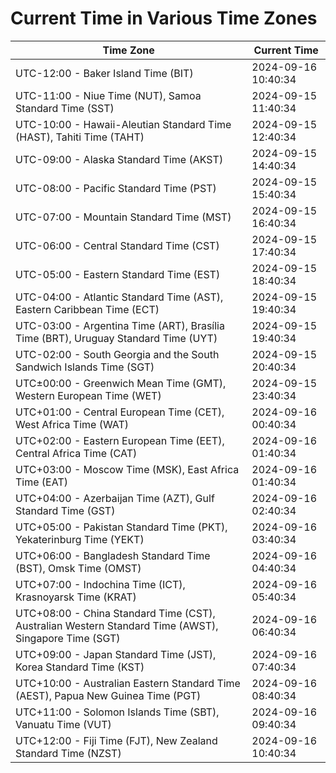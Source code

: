 # Current Time in Various Time Zones

| Time Zone | Current Time |
|-----------|--------------|
| UTC-12:00 - Baker Island Time (BIT) | 2024-09-16 10:40:34 |
| UTC-11:00 - Niue Time (NUT), Samoa Standard Time (SST) | 2024-09-15 11:40:34 |
| UTC-10:00 - Hawaii-Aleutian Standard Time (HAST), Tahiti Time (TAHT) | 2024-09-15 12:40:34 |
| UTC-09:00 - Alaska Standard Time (AKST) | 2024-09-15 14:40:34 |
| UTC-08:00 - Pacific Standard Time (PST) | 2024-09-15 15:40:34 |
| UTC-07:00 - Mountain Standard Time (MST) | 2024-09-15 16:40:34 |
| UTC-06:00 - Central Standard Time (CST) | 2024-09-15 17:40:34 |
| UTC-05:00 - Eastern Standard Time (EST) | 2024-09-15 18:40:34 |
| UTC-04:00 - Atlantic Standard Time (AST), Eastern Caribbean Time (ECT) | 2024-09-15 19:40:34 |
| UTC-03:00 - Argentina Time (ART), Brasília Time (BRT), Uruguay Standard Time (UYT) | 2024-09-15 19:40:34 |
| UTC-02:00 - South Georgia and the South Sandwich Islands Time (SGT) | 2024-09-15 20:40:34 |
| UTC±00:00 - Greenwich Mean Time (GMT), Western European Time (WET) | 2024-09-15 23:40:34 |
| UTC+01:00 - Central European Time (CET), West Africa Time (WAT) | 2024-09-16 00:40:34 |
| UTC+02:00 - Eastern European Time (EET), Central Africa Time (CAT) | 2024-09-16 01:40:34 |
| UTC+03:00 - Moscow Time (MSK), East Africa Time (EAT) | 2024-09-16 01:40:34 |
| UTC+04:00 - Azerbaijan Time (AZT), Gulf Standard Time (GST) | 2024-09-16 02:40:34 |
| UTC+05:00 - Pakistan Standard Time (PKT), Yekaterinburg Time (YEKT) | 2024-09-16 03:40:34 |
| UTC+06:00 - Bangladesh Standard Time (BST), Omsk Time (OMST) | 2024-09-16 04:40:34 |
| UTC+07:00 - Indochina Time (ICT), Krasnoyarsk Time (KRAT) | 2024-09-16 05:40:34 |
| UTC+08:00 - China Standard Time (CST), Australian Western Standard Time (AWST), Singapore Time (SGT) | 2024-09-16 06:40:34 |
| UTC+09:00 - Japan Standard Time (JST), Korea Standard Time (KST) | 2024-09-16 07:40:34 |
| UTC+10:00 - Australian Eastern Standard Time (AEST), Papua New Guinea Time (PGT) | 2024-09-16 08:40:34 |
| UTC+11:00 - Solomon Islands Time (SBT), Vanuatu Time (VUT) | 2024-09-16 09:40:34 |
| UTC+12:00 - Fiji Time (FJT), New Zealand Standard Time (NZST) | 2024-09-16 10:40:34 |
